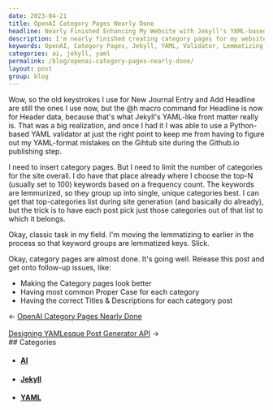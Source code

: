 ```yaml
---
date: 2023-04-21
title: OpenAI Category Pages Nearly Done
headline: Nearly Finished Enhancing My Website with Jekyll's YAML-based Category Pages
description: I'm nearly finished creating category pages for my website using Jekyll's YAML-like front matter, and I'm using a Python-based YAML validator to make sure I don't make any mistakes. I'm also lemmatizing keyword groups and picking categories from a top-N list to limit the number of categories. I just need to make the category pages look better, have the correct titles and descriptions, and use the most common proper case.
keywords: OpenAI, Category Pages, Jekyll, YAML, Validator, Lemmatizing, Keyword Groups, Top-N List, Titles, Descriptions, Proper Case
categories: ai, jekyll, yaml
permalink: /blog/openai-category-pages-nearly-done/
layout: post
group: blog
---
```



Wow, so the old keystrokes I use for New Journal Entry and Add Headline are
still the ones I use now, but the @h macro command for Headline is now for
Header data, because that's what Jekyll's YAML-like front matter really is.
That was a big realization, and once I had it I was able to use a Python-based
YAML validator at just the right point to keep me from having to figure out my
YAML-format mistakes on the Gihtub site during the Github.io publishing step.

I need to insert category pages. But I need to limit the number of categories
for the site overall. I do have that place already where I choose the top-N
(usually set to 100) keywords based on a frequency count. The keywords are
lemmurized, so they group up into single, unique categories best. I can get
that top-categories list during site generation (and basically do already), but
the trick is to have each post pick just those categories out of that list to
which it belongs.

Okay, classic task in my field. I'm moving the lemmatizing to earlier in the
process so that keyword groups are lemmatized keys. Slick.

Okay, category pages are almost done. It's going well. Release this post and
get onto follow-up issues, like:

- Making the Category pages look better
- Having most common Proper Case for each category
- Having the correct Titles & Descriptions for each category post


<div class="arrow-links"><div class="post-nav-prev"><span class="arrow">&larr;&nbsp;</span><a href="/blog/openai-category-pages-nearly-done/">OpenAI Category Pages Nearly Done</a></div> &nbsp; <div class="post-nav-next"><a href="/blog/designing-yamlesque-post-generator-api/">Designing YAMLesque Post Generator API</a><span class="arrow">&nbsp;&rarr;</span></div></div>
## Categories

<ul>
<li><h4><a href='/ai/'>AI</a></h4></li>
<li><h4><a href='/jekyll/'>Jekyll</a></h4></li>
<li><h4><a href='/yaml/'>YAML</a></h4></li></ul>